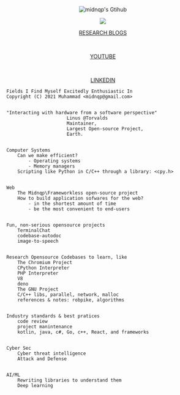 <p align="center"><img alt="midnqp's Gtihub" src="https://github-readme-stats.vercel.app/api?username=midnqp&theme=default&show_icons=true&include_all_commits=true&count_private=true"></p>

<p align="center"><img  src="https://github-readme-stats.vercel.app/api/top-langs/?username=midnqp&layout=compact&langs_count=20"></p>


<p align="center">
<a href="https://midnqp.github.io/midnqp/blog/">
  RESEARCH BLOGS
</a>
</p>

<br>

<p align=center><a href="https://www.youtube.com/channel/UCCrUBJsEV3zEXU3iUurh-3Q">YOUTUBE</a></p>

  <br>
  
<p align=center><a href="http://linkedin.com/in/midnqp">LINKEDIN</a></p>
  </p>




```
Fields I Find Myself Excitedly Enthusiastic In
Copyright (C) 2021 Muhammad <midnqp@gmail.com>


"Interacting with hardware from a software perspective"
                      Linus @Torvalds
                      Maintainer,
                      Largest Open-source Project,
                      Earth.


Computer Systems
    Can we make efficient?
        - Operating systems
        - Memory managers
    Scripting like Python in C/C++ through a library: <cpy.h>


Web
    The Midnqp\Frameworkless open-source project
    How to build application sofwares for the web?
        - in the shortest amount of time
        - be the most convenient to end-users


Fun, non-serious opensource projects
    TerminalChat
    codebase-autodoc
    image-to-speech


Research Opensource Codebases to learn, like
    The Chromium Project
    CPython Interpreter
    PHP Interpreter
    V8
    deno
    The GNU Project
    C/C++ libs, parallel, network, malloc
    references & notes: robpike, algorithms


Industry standards & best pratices
    code review
    project manintenance
    kotlin, java, c#, Go, c++, React, and frameworks


Cyber Sec
    Cyber threat intelligence
    Attack and Defense


AI/ML
    Rewriting libraries to understand them
    Deep learning
```
